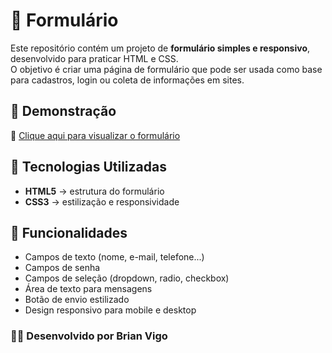 # 📝 Formulário 

Este repositório contém um projeto de **formulário simples e responsivo**, desenvolvido para praticar HTML e CSS.  
O objetivo é criar uma página de formulário que pode ser usada como base para cadastros, login ou coleta de informações em sites.

## 📌 Demonstração
🔗 [Clique aqui para visualizar o formulário](https://seu-link-do-projeto.com)

## 🚀 Tecnologias Utilizadas
- **HTML5** → estrutura do formulário  
- **CSS3** → estilização e responsividade  

## 🔧 Funcionalidades
- Campos de texto (nome, e-mail, telefone...)  
- Campos de senha  
- Campos de seleção (dropdown, radio, checkbox)  
- Área de texto para mensagens  
- Botão de envio estilizado  
- Design responsivo para mobile e desktop  

### 👨‍💻 Desenvolvido por **Brian Vigo**

